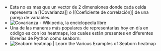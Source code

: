 - Esta no es mas que un vector de 2 dimensiones donde cada celda representa la [[Covarianza]] o [[Coeficiente de correlación]] de una pareja de variables.
- ![Covarianza - Wikipedia, la enciclopedia libre](https://encrypted-tbn0.gstatic.com/images?q=tbn:ANd9GcTYecpkJYBdaWfy8mA62mQxuaMv59kjimMjlBTKG3h4vHklJYrKDqTpz4N4Nd9WMd2gKA&usqp=CAU)
- Una de las maneras más populares de representarlas hoy en día en código es con los heatmaps, los cuales están presentes en diferentes librerías de Python como seaborn:
- ![Seaborn heatmap | Learn the Various Examples of Seaborn heatmap](https://cdn.educba.com/academy/wp-content/uploads/2021/02/Seaborn-heatmap-output-4.png)